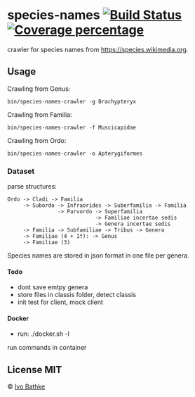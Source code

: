 # species-names [![Build Status][travis-image]][travis-url] [![Coverage percentage][coveralls-image]][coveralls-url]

crawler for species names from https://species.wikimedia.org.

## Usage

Crawling from Genus:

    bin/species-names-crawler -g Brachypteryx

Crawling from Familia:

    bin/species-names-crawler -f Muscicapidae

Crawling from Ordo:

    bin/species-names-crawler -o Apterygiformes

### Dataset

parse structures:

    Ordo -> Cladi -> Familia
         -> Subordo -> Infraorides -> Suberfamilia -> Familia
                    -> Parvordo -> Superfamilia
                                -> Familiae incertae sedis
                                -> Genera incertae sedis
         -> Familia -> Subfamiliae -> Tribus -> Genera
         -> Familiae (4 + 1†): -> Genus
         -> Familiae (3)

Species names are stored in json format in one file per genera.  

#### Todo
- dont save emtpy genera
- store files in classis folder, detect classis
- init test for client, mock client

#### Docker
- run: ./docker.sh -l

run commands in container

## License MIT

© [Ivo Bathke]()


[travis-image]: https://travis-ci.org/species-names/crawler.svg?branch=master
[travis-url]: https://travis-ci.org/species-names/crawler
[coveralls-image]: https://coveralls.io/repos/species-names/crawler/badge.svg
[coveralls-url]: https://coveralls.io/r/species-names/crawler

